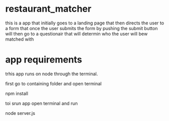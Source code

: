 # restaurant_matcher
this is a app that initially goes to a landing page that then directs the user to a form that once the user submits the form by pushing the submit button will then go to a questionair that will determin who the user will bew matched with


# app requirements

trhis app runs on node through the terminal.

first go to containing folder and open terminal

npm install

toi srun app open terminal and run

node server.js
